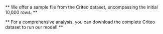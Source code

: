 ** We offer a sample file from the Criteo dataset, encompassing the initial 10,000 rows. **

** For a comprehensive analysis, you can download the complete Criteo dataset to run our model! **
